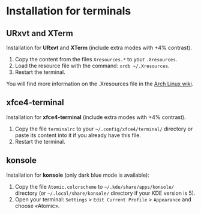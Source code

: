 # Installation for terminals

## URxvt and XTerm

Installation for **URxvt** and **XTerm** (include extra modes with +4% contrast).

1. Copy the content from the files `Xresources.*` to your `.Xresources`.
2. Load the resource file with the command: `xrdb ~/.Xresources`.
3. Restart the terminal.

You will find more information on the .Xresources file in the [Arch Linux wiki](https://wiki.archlinux.org/index.php/X_resources).

## xfce4-terminal

Installation for **xfce4-terminal** (include extra modes with +4% contrast).

1. Copy the file `terminalrc` to your `~/.config/xfce4/terminal/` directory or paste its content into it if you already have this file.
2. Restart the terminal.

## konsole

Installation for **konsole** (only dark blue mode is available):

1. Copy the file `Atomic.colorscheme` to `~/.kde/share/apps/konsole/` directory (or `~/.local/share/konsole/` directory if your KDE version is 5).
2. Open your terminal: `Settings` > `Edit Current Profile` > `Appearance` and choose «Atomic».
